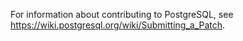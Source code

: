 For information about contributing to PostgreSQL, see <https://wiki.postgresql.org/wiki/Submitting_a_Patch>.

